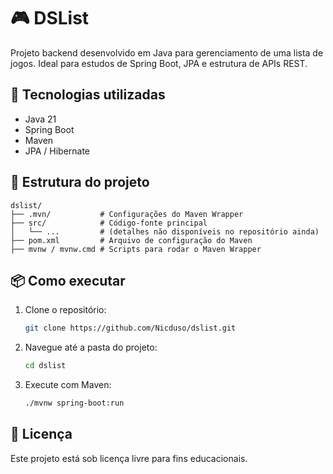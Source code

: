 # 🎮 DSList

Projeto backend desenvolvido em Java para gerenciamento de uma lista de jogos. Ideal para estudos de Spring Boot, JPA e estrutura de APIs REST.

## 🚀 Tecnologias utilizadas

- Java 21
- Spring Boot
- Maven
- JPA / Hibernate

## 📁 Estrutura do projeto

```
dslist/
├── .mvn/           # Configurações do Maven Wrapper
├── src/            # Código-fonte principal
│   └── ...         # (detalhes não disponíveis no repositório ainda)
├── pom.xml         # Arquivo de configuração do Maven
├── mvnw / mvnw.cmd # Scripts para rodar o Maven Wrapper
```

## 📦 Como executar

1. Clone o repositório:
   ```bash
   git clone https://github.com/Nicduso/dslist.git
   ```
2. Navegue até a pasta do projeto:
   ```bash
   cd dslist
   ```
3. Execute com Maven:
   ```bash
   ./mvnw spring-boot:run
   ```

## 📄 Licença

Este projeto está sob licença livre para fins educacionais.
